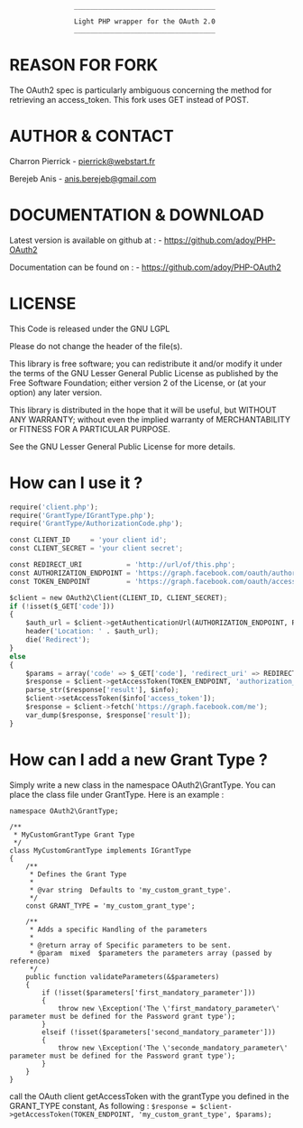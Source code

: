                     ___________________________________

                    Light PHP wrapper for the OAuth 2.0
                    ___________________________________


REASON FOR FORK
===============

The OAuth2 spec is particularly ambiguous concerning the method for retrieving
an access_token.  This fork uses GET instead of POST.


AUTHOR & CONTACT
================

Charron Pierrick
    - pierrick@webstart.fr

Berejeb Anis
    - anis.berejeb@gmail.com


DOCUMENTATION & DOWNLOAD
========================

Latest version is available on github at :
    - https://github.com/adoy/PHP-OAuth2

Documentation can be found on :
    - https://github.com/adoy/PHP-OAuth2


LICENSE
=======

This Code is released under the GNU LGPL

Please do not change the header of the file(s).

This library is free software; you can redistribute it and/or modify it
under the terms of the GNU Lesser General Public License as published
by the Free Software Foundation; either version 2 of the License, or
(at your option) any later version.

This library is distributed in the hope that it will be useful, but
WITHOUT ANY WARRANTY; without even the implied warranty of MERCHANTABILITY
or FITNESS FOR A PARTICULAR PURPOSE.

See the GNU Lesser General Public License for more details.


How can I use it ?
==================

```python
require('client.php');
require('GrantType/IGrantType.php');
require('GrantType/AuthorizationCode.php');

const CLIENT_ID     = 'your client id';
const CLIENT_SECRET = 'your client secret';

const REDIRECT_URI           = 'http://url/of/this.php';
const AUTHORIZATION_ENDPOINT = 'https://graph.facebook.com/oauth/authorize';
const TOKEN_ENDPOINT         = 'https://graph.facebook.com/oauth/access_token';

$client = new OAuth2\Client(CLIENT_ID, CLIENT_SECRET);
if (!isset($_GET['code']))
{
    $auth_url = $client->getAuthenticationUrl(AUTHORIZATION_ENDPOINT, REDIRECT_URI);
    header('Location: ' . $auth_url);
    die('Redirect');
}
else
{
    $params = array('code' => $_GET['code'], 'redirect_uri' => REDIRECT_URI);
    $response = $client->getAccessToken(TOKEN_ENDPOINT, 'authorization_code', $params);
    parse_str($response['result'], $info);
    $client->setAccessToken($info['access_token']);
    $response = $client->fetch('https://graph.facebook.com/me');
    var_dump($response, $response['result']);
}
```

How can I add a new Grant Type ?
================================
Simply write a new class in the namespace OAuth2\GrantType. You can place the class file under GrantType.
Here is an example :

```
namespace OAuth2\GrantType;

/**
 * MyCustomGrantType Grant Type
 */
class MyCustomGrantType implements IGrantType
{
    /**
     * Defines the Grant Type
     *
     * @var string  Defaults to 'my_custom_grant_type'.
     */
    const GRANT_TYPE = 'my_custom_grant_type';

    /**
     * Adds a specific Handling of the parameters
     *
     * @return array of Specific parameters to be sent.
     * @param  mixed  $parameters the parameters array (passed by reference)
     */
    public function validateParameters(&$parameters)
    {
        if (!isset($parameters['first_mandatory_parameter']))
        {
            throw new \Exception('The \'first_mandatory_parameter\' parameter must be defined for the Password grant type');
        }
        elseif (!isset($parameters['second_mandatory_parameter']))
        {
            throw new \Exception('The \'seconde_mandatory_parameter\' parameter must be defined for the Password grant type');
        }
    }
}
```

call the OAuth client getAccessToken with the grantType you defined in the GRANT_TYPE constant, As following :
`$response = $client->getAccessToken(TOKEN_ENDPOINT, 'my_custom_grant_type', $params);`

